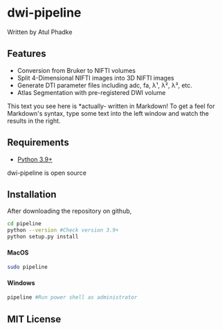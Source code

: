 # dwi-pipeline
Written by Atul Phadke
## Features
- Conversion from Bruker to NIFTI volumes
- Split 4-Dimensional NIFTI images into 3D NIFTI images
- Generate DTI parameter files including adc, fa, λ¹, λ², λ³, etc.
- Atlas Segmentation with pre-registered DWI volume

This text you see here is *actually- written in Markdown! To get a feel
for Markdown's syntax, type some text into the left window and
watch the results in the right.

## Requirements

- [Python 3.9+](https://www.python.org/downloads/) 

dwi-pipeline is open source

## Installation

After downloading the repository on github,

```sh
cd pipeline
python --version #Check version 3.9+
python setup.py install
```
#### MacOS
```sh
sudo pipeline
```
#### Windows
```sh
pipeline #Run power shell as administrator
```

## MIT License
